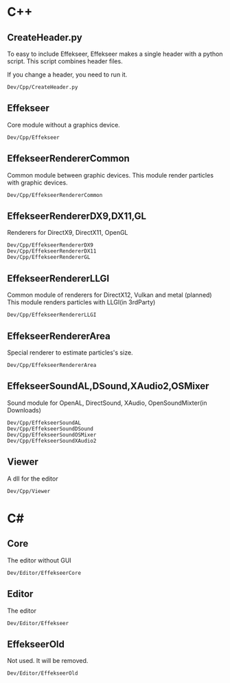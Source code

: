 
# C++

## CreateHeader.py

To easy to include Effekseer, Effekseer makes a single header with a python script.
This script combines header files.

If you change a header, you need to run it.

```
Dev/Cpp/CreateHeader.py
```

## Effekseer

Core module without a graphics device.

```
Dev/Cpp/Effekseer
```

## EffekseerRendererCommon

Common module between graphic devices.
This module render particles with graphic devices.

```
Dev/Cpp/EffekseerRendererCommon
```

## EffekseerRendererDX9,DX11,GL

Renderers for DirectX9, DirectX11, OpenGL

```
Dev/Cpp/EffekseerRendererDX9
Dev/Cpp/EffekseerRendererDX11
Dev/Cpp/EffekseerRendererGL
```

## EffekseerRendererLLGI

Common module of renderers for DirectX12, Vulkan and metal (planned)
This module renders particles with LLGI(in 3rdParty)

```
Dev/Cpp/EffekseerRendererLLGI
```

## EffekseerRendererArea

Special renderer to estimate particles's size.

```
Dev/Cpp/EffekseerRendererArea
```

## EffekseerSoundAL,DSound,XAudio2,OSMixer

Sound module for OpenAL, DirectSound, XAudio, OpenSoundMixter(in Downloads)

```
Dev/Cpp/EffekseerSoundAL
Dev/Cpp/EffekseerSoundDSound
Dev/Cpp/EffekseerSoundOSMixer
Dev/Cpp/EffekseerSoundXAudio2
```

## Viewer

A dll for the editor

```
Dev/Cpp/Viewer
```

# C#

## Core

The editor without GUI

```
Dev/Editor/EffekseerCore
```

## Editor

The editor

```
Dev/Editor/Effekseer
```

## EffekseerOld

Not used. It will be removed.

```
Dev/Editor/EffekseerOld
```

